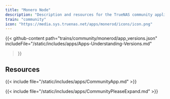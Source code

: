 ```yaml
---
title: "Monero Node"
description: "Description and resources for the TrueNAS community application called Monero Node."
train: "community"
icon: "https://media.sys.truenas.net/apps/monerod/icons/icon.png"
---
```


{{< github-content 
    path="trains/community/monerod/app_versions.json"
	includeFile="/static/includes/apps/Apps-Understanding-Versions.md"
>}}

## Resources

{{< include file="/static/includes/apps/CommunityApp.md" >}}

{{< include file="/static/includes/apps/CommunityPleaseExpand.md" >}}
